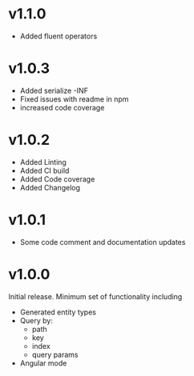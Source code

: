 
# v1.1.0

 * Added fluent operators

# v1.0.3

 * Added serialize -INF
 * Fixed issues with readme in npm
 * increased code coverage
 
# v1.0.2

 * Added Linting
 * Added CI build
 * Added Code coverage
 * Added Changelog

# v1.0.1

 * Some code comment and documentation updates

# v1.0.0

Initial release. Minimum set of functionality including

 * Generated entity types
 * Query by:
     * path
     * key
     * index
     * query params
 * Angular mode